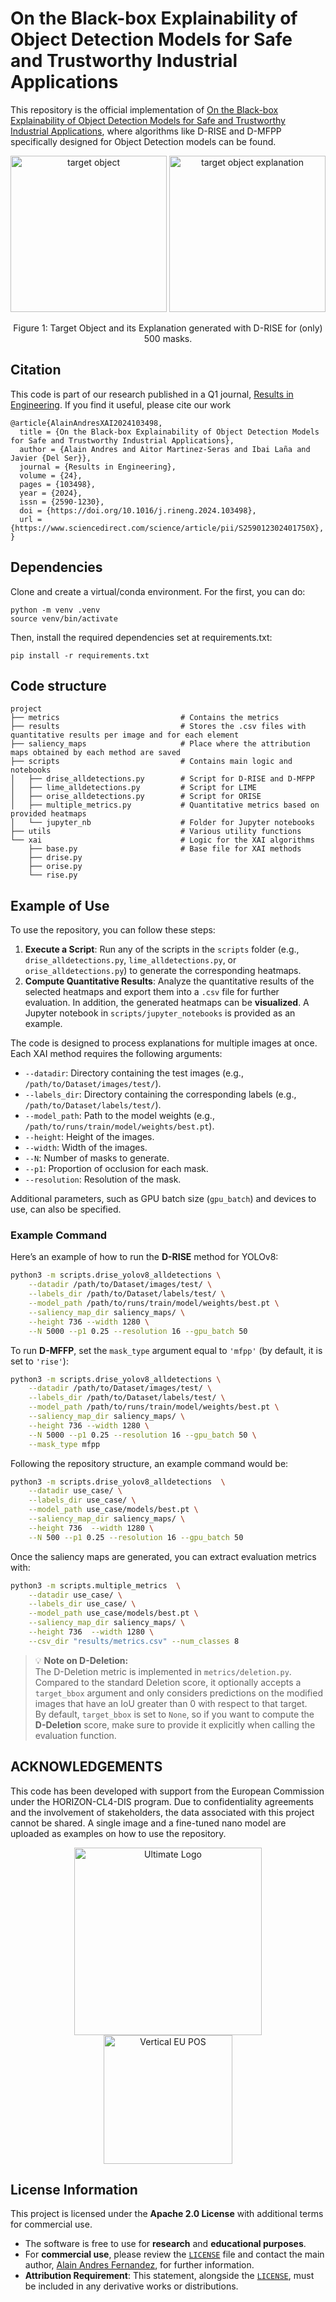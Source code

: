 # On the Black-box Explainability of Object Detection Models for Safe and Trustworthy Industrial Applications

This repository is the official implementation of [On the Black-box Explainability of Object Detection Models for Safe and Trustworthy Industrial Applications](https://www.sciencedirect.com/science/article/pii/S259012302401750X), where algorithms like D-RISE and D-MFPP specifically designed for Object Detection models can be found.
<div align="center">
  <div>
    <img src="imgs_readme/target_object.png" alt="target object" height="250" />
    <img src="imgs_readme/target_object_explanation.png" alt="target object explanation" height="250" />
  </div>
  <p> Figure 1: Target Object and its Explanation generated with D-RISE for (only) 500 masks.</p>
</div>



## Citation
This code is part of our research published in a Q1 journal, [Results in Engineering](https://www.sciencedirect.com/journal/results-in-engineering). If you find it useful, please cite our work
```
@article{AlainAndresXAI2024103498,
  title = {On the Black-box Explainability of Object Detection Models for Safe and Trustworthy Industrial Applications},
  author = {Alain Andres and Aitor Martinez-Seras and Ibai Laña and Javier {Del Ser}},
  journal = {Results in Engineering},
  volume = {24},
  pages = {103498},
  year = {2024},
  issn = {2590-1230},
  doi = {https://doi.org/10.1016/j.rineng.2024.103498},
  url = {https://www.sciencedirect.com/science/article/pii/S259012302401750X},
}
```

## Dependencies

Clone and create a virtual/conda environment. For the first, you can do:

```
python -m venv .venv
source venv/bin/activate
```

Then, install the required dependencies set at requirements.txt:

```
pip install -r requirements.txt
```

## Code structure

```
project
├── metrics                           # Contains the metrics
├── results                           # Stores the .csv files with quantitative results per image and for each element
├── saliency_maps                     # Place where the attribution maps obtained by each method are saved
├── scripts                           # Contains main logic and notebooks
│   ├── drise_alldetections.py        # Script for D-RISE and D-MFPP
│   ├── lime_alldetections.py         # Script for LIME 
│   ├── orise_alldetections.py        # Script for ORISE 
│   ├── multiple_metrics.py           # Quantitative metrics based on provided heatmaps
│   └── jupyter_nb                    # Folder for Jupyter notebooks 
├── utils                             # Various utility functions
└── xai                               # Logic for the XAI algorithms
    ├── base.py                       # Base file for XAI methods
    ├── drise.py                      
    ├── orise.py                      
    └── rise.py                       
```

## Example of Use

To use the repository, you can follow these steps:

1. **Execute a Script**: Run any of the scripts in the `scripts` folder (e.g., `drise_alldetections.py`, `lime_alldetections.py`, or `orise_alldetections.py`) to generate the corresponding heatmaps.
2. **Compute Quantitative Results**: Analyze the quantitative results of the selected heatmaps and export them into a `.csv` file for further evaluation.
In addition, the generated heatmaps can be **visualized**. A Jupyter notebook in `scripts/jupyter_notebooks` is provided as an example.


The code is designed to process explanations for multiple images at once. Each XAI method requires the following arguments:

- `--datadir`: Directory containing the test images (e.g., `/path/to/Dataset/images/test/`).
- `--labels_dir`: Directory containing the corresponding labels (e.g., `/path/to/Dataset/labels/test/`).
- `--model_path`: Path to the model weights (e.g., `/path/to/runs/train/model/weights/best.pt`).
- `--height`: Height of the images.
- `--width`: Width of the images.
- `--N`: Number of masks to generate.
- `--p1`: Proportion of occlusion for each mask.
- `--resolution`: Resolution of the mask.

Additional parameters, such as GPU batch size (`gpu_batch`) and devices to use, can also be specified.

### Example Command

Here’s an example of how to run the **D-RISE** method for YOLOv8:

```bash
python3 -m scripts.drise_yolov8_alldetections \
    --datadir /path/to/Dataset/images/test/ \
    --labels_dir /path/to/Dataset/labels/test/ \
    --model_path /path/to/runs/train/model/weights/best.pt \
    --saliency_map_dir saliency_maps/ \
    --height 736 --width 1280 \
    --N 5000 --p1 0.25 --resolution 16 --gpu_batch 50
```

To run **D-MFFP**, set the `mask_type` argument equal to `'mfpp'` (by default, it is set to `'rise'`):
```bash
python3 -m scripts.drise_yolov8_alldetections \
    --datadir /path/to/Dataset/images/test/ \
    --labels_dir /path/to/Dataset/labels/test/ \
    --model_path /path/to/runs/train/model/weights/best.pt \
    --saliency_map_dir saliency_maps/ \
    --height 736 --width 1280 \
    --N 5000 --p1 0.25 --resolution 16 --gpu_batch 50 \
    --mask_type mfpp
```

Following the repository structure, an example command would be:
```bash
python3 -m scripts.drise_yolov8_alldetections  \
    --datadir use_case/ \
    --labels_dir use_case/ \
    --model_path use_case/models/best.pt \
    --saliency_map_dir saliency_maps/ \
    --height 736  --width 1280 \
    --N 500 --p1 0.25 --resolution 16 --gpu_batch 50
```

Once the saliency maps are generated, you can extract evaluation metrics with:
```bash
python3 -m scripts.multiple_metrics  \
    --datadir use_case/ \
    --labels_dir use_case/ \
    --model_path use_case/models/best.pt \
    --saliency_map_dir saliency_maps/ \
    --height 736  --width 1280 \
    --csv_dir "results/metrics.csv" --num_classes 8
```

> 💡 **Note on D-Deletion:**  
> The D-Deletion metric is implemented in `metrics/deletion.py`. Compared to the standard Deletion score, it optionally accepts a `target_bbox` argument and only considers predictions on the modified images that have an IoU greater than 0 with respect to that target.  
> By default, `target_bbox` is set to `None`, so if you want to compute the **D-Deletion** score, make sure to provide it explicitly when calling the evaluation function.


## ACKNOWLEDGEMENTS

This code has been developed with support from the European Commission under the HORIZON-CL4-DIS program. Due to confidentiality agreements and the involvement of stakeholders, the data associated with this project cannot be shared. A single image and a fine-tuned nano model are uploaded as examples on how to use the repository.

<p align="center">
  <img src="imgs_readme/ultimate-logo.jpg" alt="Ultimate Logo" width="300" />
  <img src="imgs_readme/vertical_EU_POS.jpg" alt="Vertical EU POS" width="206" />
</p>

## License Information

This project is licensed under the **Apache 2.0 License** with additional terms for commercial use.

- The software is free to use for **research** and **educational purposes**.
- For **commercial use**, please review the [`LICENSE`](./LICENSE) file and contact the main author, [Alain Andres Fernandez](https://aklein1995.github.io/), for further information.
- **Attribution Requirement**: This statement, alongside the [`LICENSE`](./LICENSE), must be included in any derivative works or distributions.
